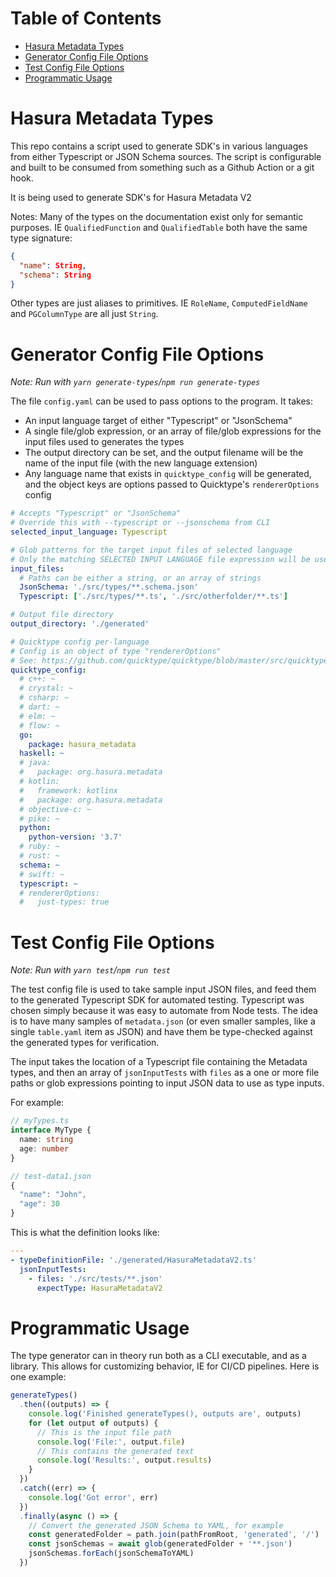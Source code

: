 # Table of Contents

- [Hasura Metadata Types](#hasura-metadata-types)
- [Generator Config File Options](#generator-config-file-options)
- [Test Config File Options](#test-config-file-options)
- [Programmatic Usage](#programmatic-usage)

# Hasura Metadata Types

This repo contains a script used to generate SDK's in various languages from either Typescript or JSON Schema sources. The script is configurable and built to be consumed from something such as a Github Action or a git hook.

It is being used to generate SDK's for Hasura Metadata V2

Notes: Many of the types on the documentation exist only for semantic purposes. IE `QualifiedFunction` and `QualifiedTable` both have the same type signature:

```json
{
  "name": String,
  "schema": String
}
```

Other types are just aliases to primitives. IE `RoleName`, `ComputedFieldName` and `PGColumnType` are all just `String`.

# Generator Config File Options

_Note: Run with `yarn generate-types`/`npm run generate-types`_

The file `config.yaml` can be used to pass options to the program. It takes:

- An input language target of either "Typescript" or "JsonSchema"
- A single file/glob expression, or an array of file/glob expressions for the input files used to generates the types
- The output directory can be set, and the output filename will be the name of the input file (with the new language extension)
- Any language name that exists in `quicktype_config` will be generated, and the object keys are options passed to Quicktype's `rendererOptions` config

```yaml
# Accepts "Typescript" or "JsonSchema"
# Override this with --typescript or --jsonschema from CLI
selected_input_language: Typescript

# Glob patterns for the target input files of selected language
# Only the matching SELECTED INPUT LANGUAGE file expression will be used
input_files:
  # Paths can be either a string, or an array of strings
  JsonSchema: './src/types/**.schema.json'
  Typescript: ['./src/types/**.ts', './src/otherfolder/**.ts']

# Output file directory
output_directory: './generated'

# Quicktype config per-language
# Config is an object of type "rendererOptions"
# See: https://github.com/quicktype/quicktype/blob/master/src/quicktype-core/language/TypeScriptFlow.ts#L20
quicktype_config:
  # c++: ~
  # crystal: ~
  # csharp: ~
  # dart: ~
  # elm: ~
  # flow: ~
  go:
    package: hasura_metadata
  haskell: ~
  # java:
  #   package: org.hasura.metadata
  # kotlin:
  #   framework: kotlinx
  #   package: org.hasura.metadata
  # objective-c: ~
  # pike: ~
  python:
    python-version: '3.7'
  # ruby: ~
  # rust: ~
  schema: ~
  # swift: ~
  typescript: ~
  # rendererOptions:
  #   just-types: true
```

# Test Config File Options

_Note: Run with `yarn test`/`npm run test`_

The test config file is used to take sample input JSON files, and feed them to the generated Typescript SDK for automated testing. Typescript was chosen simply because it was easy to automate from Node tests. The idea is to have many samples of `metadata.json` (or even smaller samples, like a single `table.yaml` item as JSON) and have them be type-checked against the generated types for verification.

The input takes the location of a Typescript file containing the Metadata types, and then an array of `jsonInputTests` with `files` as a one or more file paths or glob expressions pointing to input JSON data to use as type inputs.

For example:

```ts
// myTypes.ts
interface MyType {
  name: string
  age: number
}
```

```js
// test-data1.json
{
  "name": "John",
  "age": 30
}
```

This is what the definition looks like:

```yaml
---
- typeDefinitionFile: './generated/HasuraMetadataV2.ts'
  jsonInputTests:
    - files: './src/tests/**.json'
      expectType: HasuraMetadataV2
```

# Programmatic Usage

The type generator can in theory run both as a CLI executable, and as a library.
This allows for customizing behavior, IE for CI/CD pipelines. Here is one example:

```ts
generateTypes()
  .then((outputs) => {
    console.log('Finished generateTypes(), outputs are', outputs)
    for (let output of outputs) {
      // This is the input file path
      console.log('File:', output.file)
      // This contains the generated text
      console.log('Results:', output.results)
    }
  })
  .catch((err) => {
    console.log('Got error', err)
  })
  .finally(async () => {
    // Convert the generated JSON Schema to YAML, for example
    const generatedFolder = path.join(pathFromRoot, 'generated', '/')
    const jsonSchemas = await glob(generatedFolder + '**.json')
    jsonSchemas.forEach(jsonSchemaToYAML)
  })
```
